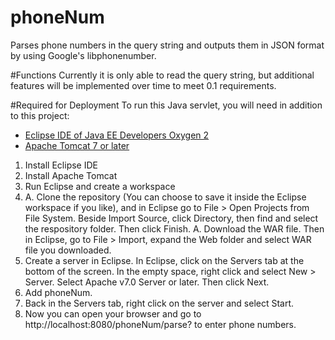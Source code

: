 # phoneNum
Parses phone numbers in the query string and outputs them in JSON format by using Google's libphonenumber.

#Functions
Currently it is only able to read the query string, but additional features will be implemented over time to meet 0.1 requirements.

#Required for Deployment
To run this Java servlet, you will need in addition to this project:
* [Eclipse IDE of Java EE Developers Oxygen 2](http://www.eclipse.org/downloads/download.php?file=/technology/epp/downloads/release/oxygen/2/eclipse-jee-oxygen-2-win32-x86_64.zip)
* [Apache Tomcat 7 or later](https://tomcat.apache.org/whichversion.html)

1. Install Eclipse IDE
1. Install Apache Tomcat
1. Run Eclipse and create a workspace
1. A. Clone the repository (You can choose to save it inside the Eclipse workspace if you like), and in Eclipse go to File > Open Projects from File System. Beside Import Source, click Directory, then find and select the respository folder. Then click Finish.
	A. Download the WAR file. Then in Eclipse, go to File > Import, expand the Web folder and select WAR file you downloaded.
1. Create a server in Eclipse. In Eclipse, click on the Servers tab at the bottom of the screen. In the empty space, right click and select New > Server. Select Apache v7.0 Server or later. Then click Next.
1. Add phoneNum. 
1. Back in the Servers tab, right click on the server and select Start.
1. Now you can open your browser and go to http://localhost:8080/phoneNum/parse? to enter phone numbers.